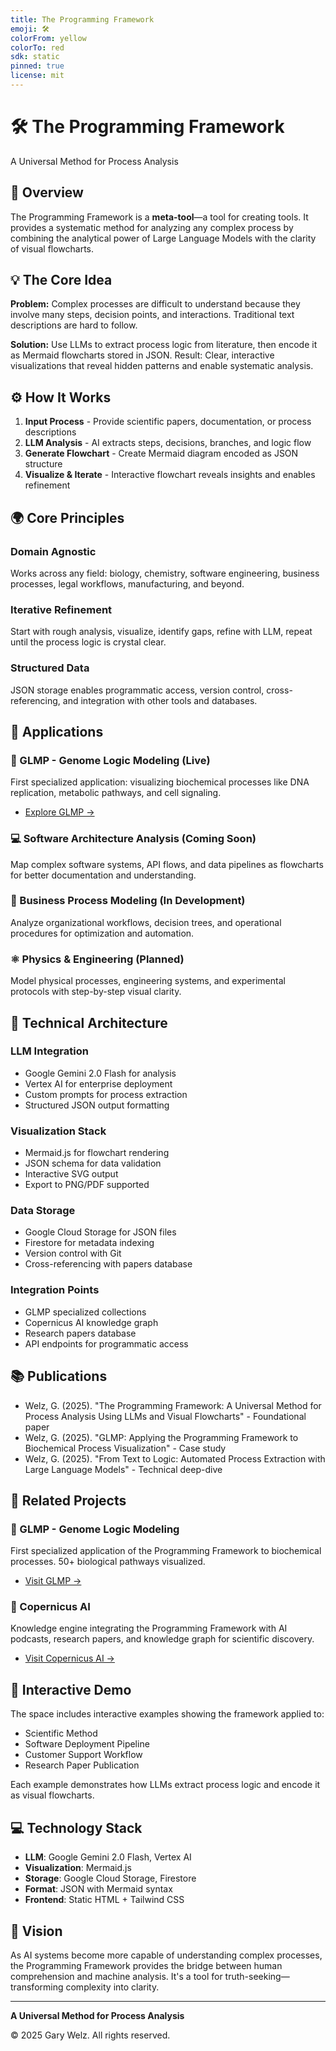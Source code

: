 ```yaml
---
title: The Programming Framework
emoji: 🛠️
colorFrom: yellow
colorTo: red
sdk: static
pinned: true
license: mit
---
```


# 🛠️ The Programming Framework

A Universal Method for Process Analysis

## 🎯 Overview

The Programming Framework is a **meta-tool**—a tool for creating tools. It provides a systematic method for analyzing any complex process by combining the analytical power of Large Language Models with the clarity of visual flowcharts.

## 💡 The Core Idea

**Problem:** Complex processes are difficult to understand because they involve many steps, decision points, and interactions. Traditional text descriptions are hard to follow.

**Solution:** Use LLMs to extract process logic from literature, then encode it as Mermaid flowcharts stored in JSON. Result: Clear, interactive visualizations that reveal hidden patterns and enable systematic analysis.

## ⚙️ How It Works

1. **Input Process** - Provide scientific papers, documentation, or process descriptions
2. **LLM Analysis** - AI extracts steps, decisions, branches, and logic flow
3. **Generate Flowchart** - Create Mermaid diagram encoded as JSON structure
4. **Visualize & Iterate** - Interactive flowchart reveals insights and enables refinement

## 🌍 Core Principles

### Domain Agnostic
Works across any field: biology, chemistry, software engineering, business processes, legal workflows, manufacturing, and beyond.

### Iterative Refinement
Start with rough analysis, visualize, identify gaps, refine with LLM, repeat until the process logic is crystal clear.

### Structured Data
JSON storage enables programmatic access, version control, cross-referencing, and integration with other tools and databases.

## 🚀 Applications

### 🧬 GLMP - Genome Logic Modeling (Live)
First specialized application: visualizing biochemical processes like DNA replication, metabolic pathways, and cell signaling.
- [Explore GLMP →](https://huggingface.co/spaces/garywelz/glmp)

### 💻 Software Architecture Analysis (Coming Soon)
Map complex software systems, API flows, and data pipelines as flowcharts for better documentation and understanding.

### 🏢 Business Process Modeling (In Development)
Analyze organizational workflows, decision trees, and operational procedures for optimization and automation.

### ⚛️ Physics & Engineering (Planned)
Model physical processes, engineering systems, and experimental protocols with step-by-step visual clarity.

## 🔧 Technical Architecture

### LLM Integration
- Google Gemini 2.0 Flash for analysis
- Vertex AI for enterprise deployment
- Custom prompts for process extraction
- Structured JSON output formatting

### Visualization Stack
- Mermaid.js for flowchart rendering
- JSON schema for data validation
- Interactive SVG output
- Export to PNG/PDF supported

### Data Storage
- Google Cloud Storage for JSON files
- Firestore for metadata indexing
- Version control with Git
- Cross-referencing with papers database

### Integration Points
- GLMP specialized collections
- Copernicus AI knowledge graph
- Research papers database
- API endpoints for programmatic access

## 📚 Publications

- Welz, G. (2025). "The Programming Framework: A Universal Method for Process Analysis Using LLMs and Visual Flowcharts" - Foundational paper
- Welz, G. (2025). "GLMP: Applying the Programming Framework to Biochemical Process Visualization" - Case study
- Welz, G. (2025). "From Text to Logic: Automated Process Extraction with Large Language Models" - Technical deep-dive

## 🔗 Related Projects

### 🧬 GLMP - Genome Logic Modeling
First specialized application of the Programming Framework to biochemical processes. 50+ biological pathways visualized.
- [Visit GLMP →](https://huggingface.co/spaces/garywelz/glmp)

### 🔬 Copernicus AI
Knowledge engine integrating the Programming Framework with AI podcasts, research papers, and knowledge graph for scientific discovery.
- [Visit Copernicus AI →](https://huggingface.co/spaces/garywelz/copernicusai)

## 🎨 Interactive Demo

The space includes interactive examples showing the framework applied to:
- Scientific Method
- Software Deployment Pipeline
- Customer Support Workflow
- Research Paper Publication

Each example demonstrates how LLMs extract process logic and encode it as visual flowcharts.

## 💻 Technology Stack

- **LLM**: Google Gemini 2.0 Flash, Vertex AI
- **Visualization**: Mermaid.js
- **Storage**: Google Cloud Storage, Firestore
- **Format**: JSON with Mermaid syntax
- **Frontend**: Static HTML + Tailwind CSS

## 🌟 Vision

As AI systems become more capable of understanding complex processes, the Programming Framework provides the bridge between human comprehension and machine analysis. It's a tool for truth-seeking—transforming complexity into clarity.

---

**A Universal Method for Process Analysis**

© 2025 Gary Welz. All rights reserved.

